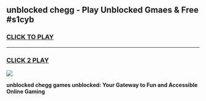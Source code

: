 
## unblocked chegg - Play Unblocked Gmaes & Free #s1cyb
<h3>
<a href="https://news.freeplayer.one?title=unblocked_chegg&ref=24F">CLICK TO PLAY</a></h3>
<hr>

<h3>
<a href="https://news.freeplayer.one?title=unblocked_chegg&ref=24F">CLICK 2 PLAY</a>
  
</h3>

<a href="https://news.freeplayer.one?title=unblocked_chegg&ref=24F/"><img src="https://clearcache.store/games.png"></a>


**unblocked chegg games unblocked: Your Gateway to Fun and Accessible Online Gaming**
